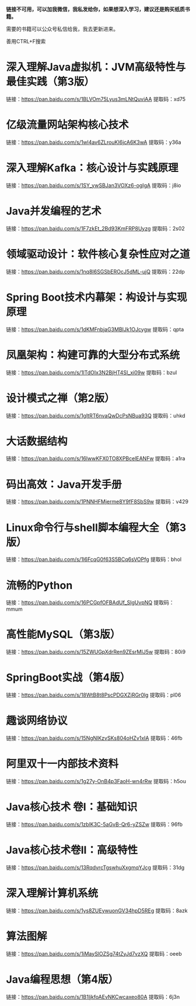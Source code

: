 **链接不可用，可以加我微信，我私发给你，如果想深入学习，建议还是购买纸质书籍。**

需要的书籍可以公众号私信给我，我去更新进来。

善用CTRL+F搜索

# 深入理解Java虚拟机：JVM高级特性与最佳实践（第3版）

链接：https://pan.baidu.com/s/1BLVOm75Lyus3mLNtQuviAA 
提取码：xd75

# 亿级流量网站架构核心技术

链接：https://pan.baidu.com/s/1wl4av6ZLrouKI6jcA6K3wA 
提取码：y36a

# 深入理解Kafka：核心设计与实践原理

链接：https://pan.baidu.com/s/1SY_ywSBJan3VOXz6-ogIgA 
提取码：j8io

# Java并发编程的艺术

链接：https://pan.baidu.com/s/1F7zkEt_2Bd93KmFRP8Uyzg 
提取码：2s02

# 领域驱动设计：软件核心复杂性应对之道

链接：https://pan.baidu.com/s/1nq8I6SGSbEROcJ5dML-ujQ 
提取码：22dp

# Spring Boot技术内幕架：构设计与实现原理

链接：https://pan.baidu.com/s/1dKMFnbjaG3MBIJk1OJcygw 
提取码：qpta

# 凤凰架构：构建可靠的大型分布式系统

链接：https://pan.baidu.com/s/1ITdOIx3N2BjHT4SI_xi09w 
提取码：bzul

# 设计模式之禅（第2版）

链接：https://pan.baidu.com/s/1gItRT6nvaQwDcPsNBua93Q 
提取码：uhkd

# 大话数据结构

链接：https://pan.baidu.com/s/16lwwKFX0TO8XPBcelEANFw 
提取码：a1ra

# 码出高效：Java开发手册

链接：https://pan.baidu.com/s/1PNNHFMjerme8Y9fF8SbS9w 
提取码：v429

# Linux命令行与shell脚本编程大全（第3版）

链接：https://pan.baidu.com/s/1l6FcqG0f63S5BCq6sVOPfg 
提取码：bhol

# 流畅的Python

链接：https://pan.baidu.com/s/16PCGpfOFBAdUf_SIgUvpNQ 
提取码：mmum

# 高性能MySQL（第3版）

链接：https://pan.baidu.com/s/15ZWUGpXdrRen9ZEsrMIJ5w 
提取码：80i9

# SpringBoot实战（第4版）

链接：https://pan.baidu.com/s/18WtB8t8PscPDGXZjRGr0lg 
提取码：pl06

# 趣谈网络协议

链接：https://pan.baidu.com/s/15NgNlKzvSKs804oHZv1xIA 
提取码：46fb

# 阿里双十一内部技术资料

链接：https://pan.baidu.com/s/1g27y-OnB4p3FaoH-wn4rRw 
提取码：h5ou

# Java核心技术 卷I：基础知识

链接：https://pan.baidu.com/s/1zblK3C-5aGvB-Qr6-yZSZw 
提取码：96fb

# Java核心技术卷II：高级特性

链接：https://pan.baidu.com/s/13RqdvrcTgswhuXxgmqYJcg 
提取码：31dg

# 深入理解计算机系统

链接：https://pan.baidu.com/s/1ys8ZUEywuonGV34hpD5REg 
提取码：8azk

# 算法图解

链接：https://pan.baidu.com/s/1iMaySlOZSg74tZyJd7vzXQ 
提取码：oeeb

# Java编程思想（第4版）

链接：https://pan.baidu.com/s/1B1ljkfoAEvNKCwcaxeo80A 
提取码：6j3n